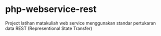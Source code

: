 # php-webservice-rest
Project latihan matakuliah web service menggunakan standar pertukaran data REST (Representional State Transfer)
